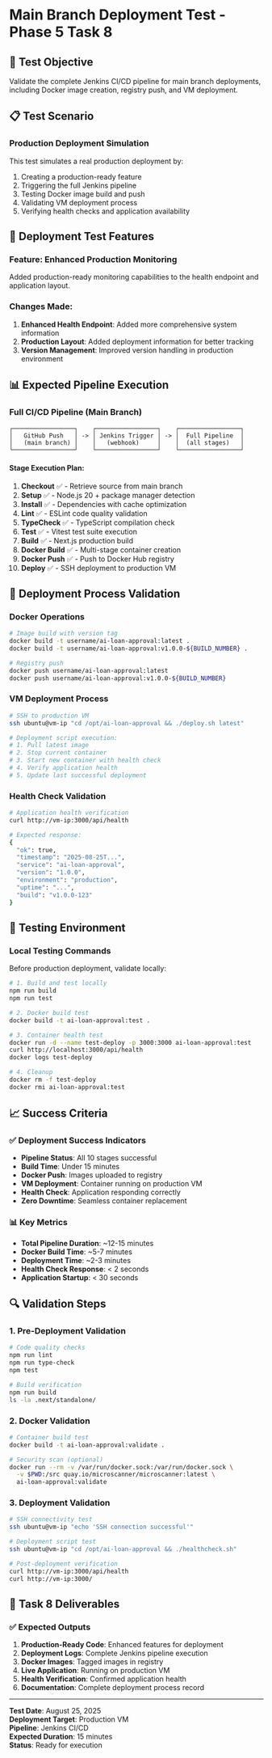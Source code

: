 # Main Branch Deployment Test - Phase 5 Task 8

## 🎯 Test Objective
Validate the complete Jenkins CI/CD pipeline for main branch deployments, including Docker image creation, registry push, and VM deployment.

## 📋 Test Scenario

### Production Deployment Simulation
This test simulates a real production deployment by:
1. Creating a production-ready feature
2. Triggering the full Jenkins pipeline
3. Testing Docker image build and push
4. Validating VM deployment process
5. Verifying health checks and application availability

## 🚀 Deployment Test Features

### Feature: Enhanced Production Monitoring
Added production-ready monitoring capabilities to the health endpoint and application layout.

### Changes Made:
1. **Enhanced Health Endpoint**: Added more comprehensive system information
2. **Production Layout**: Added deployment information for better tracking
3. **Version Management**: Improved version handling in production environment

## 📊 Expected Pipeline Execution

### Full CI/CD Pipeline (Main Branch)
```
┌─────────────────┐    ┌─────────────────┐    ┌─────────────────┐
│   GitHub Push   │ -> │ Jenkins Trigger │ -> │  Full Pipeline  │
│   (main branch) │    │   (webhook)     │    │  (all stages)   │
└─────────────────┘    └─────────────────┘    └─────────────────┘
```

#### Stage Execution Plan:
1. **Checkout** ✅ - Retrieve source from main branch
2. **Setup** ✅ - Node.js 20 + package manager detection
3. **Install** ✅ - Dependencies with cache optimization
4. **Lint** ✅ - ESLint code quality validation
5. **TypeCheck** ✅ - TypeScript compilation check
6. **Test** ✅ - Vitest test suite execution
7. **Build** ✅ - Next.js production build
8. **Docker Build** ✅ - Multi-stage container creation
9. **Docker Push** ✅ - Push to Docker Hub registry
10. **Deploy** ✅ - SSH deployment to production VM

## 🔄 Deployment Process Validation

### Docker Operations
```bash
# Image build with version tag
docker build -t username/ai-loan-approval:latest .
docker build -t username/ai-loan-approval:v1.0.0-${BUILD_NUMBER} .

# Registry push
docker push username/ai-loan-approval:latest
docker push username/ai-loan-approval:v1.0.0-${BUILD_NUMBER}
```

### VM Deployment Process
```bash
# SSH to production VM
ssh ubuntu@vm-ip "cd /opt/ai-loan-approval && ./deploy.sh latest"

# Deployment script execution:
# 1. Pull latest image
# 2. Stop current container
# 3. Start new container with health check
# 4. Verify application health
# 5. Update last successful deployment
```

### Health Check Validation
```bash
# Application health verification
curl http://vm-ip:3000/api/health

# Expected response:
{
  "ok": true,
  "timestamp": "2025-08-25T...",
  "service": "ai-loan-approval",
  "version": "1.0.0",
  "environment": "production",
  "uptime": "...",
  "build": "v1.0.0-123"
}
```

## 🧪 Testing Environment

### Local Testing Commands
Before production deployment, validate locally:

```bash
# 1. Build and test locally
npm run build
npm run test

# 2. Docker build test
docker build -t ai-loan-approval:test .

# 3. Container health test
docker run -d --name test-deploy -p 3000:3000 ai-loan-approval:test
curl http://localhost:3000/api/health
docker logs test-deploy

# 4. Cleanup
docker rm -f test-deploy
docker rmi ai-loan-approval:test
```

## 📈 Success Criteria

### ✅ Deployment Success Indicators
- **Pipeline Status**: All 10 stages successful
- **Build Time**: Under 15 minutes
- **Docker Push**: Images uploaded to registry
- **VM Deployment**: Container running on production VM
- **Health Check**: Application responding correctly
- **Zero Downtime**: Seamless container replacement

### 📊 Key Metrics
- **Total Pipeline Duration**: ~12-15 minutes
- **Docker Build Time**: ~5-7 minutes
- **Deployment Time**: ~2-3 minutes
- **Health Check Response**: < 2 seconds
- **Application Startup**: < 30 seconds

## 🔍 Validation Steps

### 1. Pre-Deployment Validation
```bash
# Code quality checks
npm run lint
npm run type-check
npm test

# Build verification
npm run build
ls -la .next/standalone/
```

### 2. Docker Validation
```bash
# Container build test
docker build -t ai-loan-approval:validate .

# Security scan (optional)
docker run --rm -v /var/run/docker.sock:/var/run/docker.sock \
  -v $PWD:/src quay.io/microscanner/microscanner:latest \
  ai-loan-approval:validate
```

### 3. Deployment Validation
```bash
# SSH connectivity test
ssh ubuntu@vm-ip "echo 'SSH connection successful'"

# Deployment script test
ssh ubuntu@vm-ip "cd /opt/ai-loan-approval && ./healthcheck.sh"

# Post-deployment verification
curl http://vm-ip:3000/api/health
curl http://vm-ip:3000/
```

## 🎯 Task 8 Deliverables

### ✅ Expected Outputs
1. **Production-Ready Code**: Enhanced features for deployment
2. **Deployment Logs**: Complete Jenkins pipeline execution
3. **Docker Images**: Tagged images in registry
4. **Live Application**: Running on production VM
5. **Health Verification**: Confirmed application health
6. **Documentation**: Complete deployment process record

---

**Test Date**: August 25, 2025  
**Deployment Target**: Production VM  
**Pipeline**: Jenkins CI/CD  
**Expected Duration**: 15 minutes  
**Status**: Ready for execution
